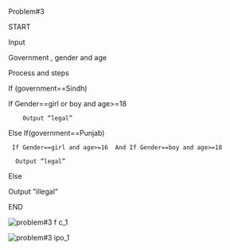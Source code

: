 Problem#3

START

Input

Government , gender and age

Process and steps

If (government==Sindh) 

   If Gender==girl or boy and age>=18
   
        0utput “legal”
        
Else If(government==Punjab)

     If Gender==girl and age>=16  And If Gender==boy and age>=18
     
      Output “legal”

Else

Output ”illegal”

END 


![problem#3 f c_1](https://github.com/user-attachments/assets/4037a288-be73-4a64-beab-a80812e26df3)

![problem#3 ipo_1](https://github.com/user-attachments/assets/620546e9-dda7-4610-a859-adf72fbbacbe)


